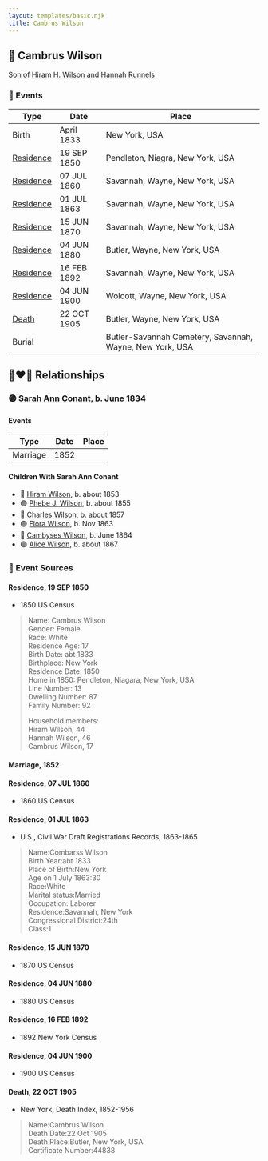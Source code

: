 ```yaml
---
layout: templates/basic.njk
title: Cambrus Wilson
---
```

## 🔵 Cambrus Wilson

Son of [Hiram H. Wilson](/people/8/82044077) and [Hannah Runnels](/people/9/9135776)

### 📆 Events

Type | Date | Place
------ | ------ | ------
Birth | April 1833 | New York, USA
[Residence](#event-event-0) | 19 SEP 1850 | Pendleton, Niagra, New York, USA
[Residence](#event-event-1) | 07 JUL 1860 | Savannah, Wayne, New York, USA
[Residence](#event-event-2) | 01 JUL 1863 | Savannah, Wayne, New York, USA
[Residence](#event-event-3) | 15 JUN 1870 | Savannah, Wayne, New York, USA
[Residence](#event-event-4) | 04 JUN 1880 | Butler, Wayne, New York, USA
[Residence](#event-event-5) | 16 FEB 1892 | Savannah, Wayne, New York, USA
[Residence](#event-event-6) | 04 JUN 1900 | Wolcott, Wayne, New York, USA
[Death](#event-event-10) | 22 OCT 1905 | Butler, Wayne, New York, USA
Burial |  | Butler-Savannah Cemetery, Savannah, Wayne, New York, USA

## 👩‍❤️‍👨 Relationships

### 🟣 [Sarah Ann Conant](/people/3/3929404), b. June 1834

#### Events

Type | Date | Place
------ | ------ | ------
Marriage | 1852 |
#### Children With Sarah Ann Conant
* 🔵 [Hiram Wilson](/people/5/58050398), b. about 1853
* 🟣 [Phebe J. Wilson](/people/9/96493800), b. about 1855
* 🔵 [Charles Wilson](/people/6/64845280), b. about 1857
* 🟣 [Flora Wilson](/people/2/2426620), b. Nov 1863
* 🔵 [Cambyses Wilson](/people/3/335666), b. June 1864
* 🟣 [Alice Wilson](/people/4/41702), b. about 1867
### 📰 Event Sources

#### <a id="event-event-0"></a> Residence, 19 SEP 1850
* 1850 US Census
>   
  > Name: Cambrus Wilson  
  > Gender: Female  
  > Race: White  
  > Residence Age: 17  
  > Birth Date: abt 1833  
  > Birthplace: New York  
  > Residence Date: 1850  
  > Home in 1850: Pendleton, Niagara, New York, USA  
  > Line Number: 13  
  > Dwelling Number: 87  
  > Family Number: 92  
  >   
  > Household members:  
  > Hiram Wilson, 44  
  > Hannah Wilson, 46  
  > Cambrus Wilson, 17

#### <a id="event-family-0-event-0"></a> Marriage, 1852

#### <a id="event-event-1"></a> Residence, 07 JUL 1860
* 1860 US Census

#### <a id="event-event-2"></a> Residence, 01 JUL 1863
* U.S., Civil War Draft Registrations Records, 1863-1865
>   
  > Name:Combarss Wilson  
  > Birth Year:abt 1833  
  > Place of Birth:New York  
  > Age on 1 July 1863:30  
  > Race:White  
  > Marital status:Married  
  > Occupation: Laborer  
  > Residence:Savannah, New York  
  > Congressional District:24th  
  > Class:1

#### <a id="event-event-3"></a> Residence, 15 JUN 1870
* 1870 US Census

#### <a id="event-event-4"></a> Residence, 04 JUN 1880
* 1880 US Census

#### <a id="event-event-5"></a> Residence, 16 FEB 1892
* 1892 New York Census

#### <a id="event-event-6"></a> Residence, 04 JUN 1900
* 1900 US Census

#### <a id="event-event-10"></a> Death, 22 OCT 1905
* New York, Death Index, 1852-1956
>   
  > Name:Cambrus Wilson  
  > Death Date:22 Oct 1905  
  > Death Place:Butler, New York, USA  
  > Certificate Number:44838
